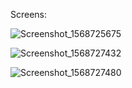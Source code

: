 Screens:


![Screenshot_1568725675](https://user-images.githubusercontent.com/33137985/65047075-10991100-d962-11e9-8f1c-ed5f734f33a8.png)


![Screenshot_1568727432](https://user-images.githubusercontent.com/33137985/65047150-3aeace80-d962-11e9-970a-bccd9a64e4c7.png)




![Screenshot_1568727480](https://user-images.githubusercontent.com/33137985/65047268-77b6c580-d962-11e9-9c48-6dbe0a23107a.png)

